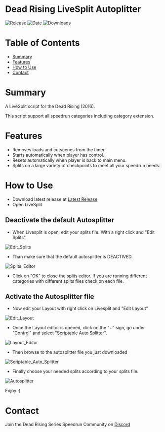 
# Dead Rising LiveSplit Autoplitter
![Release](https://img.shields.io/github/v/release/PNPS-Edge/DeadRising_LiveSplit_Autosplitter?label=current%20release&style=for-the-badge)
![Date](https://img.shields.io/github/release-date/PNPS-Edge/DeadRising_LiveSplit_Autosplitter?style=for-the-badge)
![Downloads](https://img.shields.io/github/downloads/PNPS-Edge/DeadRising_LiveSplit_Autosplitter/total?color=%23007EC6&style=for-the-badge)

# Table of Contents
- [Summary](https://github.com/PNPS-Edge/DeadRising_LiveSplit_Autosplitter#summary)
- [Features](https://github.com/PNPS-Edge/DeadRising_LiveSplit_Autosplitter#features)
- [How to Use](https://github.com/PNPS-Edge/DeadRising_LiveSplit_Autosplitter#how-to-use)
- [Contact](https://github.com/PNPS-Edge/DeadRising_LiveSplit_Autosplitter#contact)


# Summary
A LiveSplit script for the Dead Rising (2016).

This script support all speedrun categories including category extension.

# Features
  - Removes loads and cutscenes from the timer.
  - Starts automatically when player has control.
  - Resets automatically when player is back to main menu.
  - Splits on a large variety of checkpoints to meet all your speedrun needs. 

# How to Use
- Download latest release at [Latest Release](https://github.com/PNPS-Edge/DeadRising_LiveSplit_Autosplitter/releases/latest)
- Open LiveSplit

## Deactivate the default Autosplitter
- When Livesplit is open, edit your splits file. With a right click and "Edit Splits".

![Edit_Splits](https://user-images.githubusercontent.com/42294009/129011086-37fbcb36-379f-4090-92e6-8566ec545787.png)

- Than make sure that the default autosplitter is DEACTIVED.

![Splits_Editor](https://user-images.githubusercontent.com/42294009/129011434-0e23fc9d-c7cc-4c2a-907c-ed588c859607.png)

- Click on "OK" to close the splits editor.
If you are running different categories with different splits files check on each file.

## Activate the Autosplitter file

- Now edit your Layout with right click on Livesplit and "Edit Layout"

![Edit_Layout](https://user-images.githubusercontent.com/42294009/129011751-a0346850-4ee7-41ad-b34a-68e892406df6.png)

- Once the Layout editor is opened, click on the "+" sign, go under "Control" and select "Scriptable Auto Splitter".

![Layout_Editor](https://user-images.githubusercontent.com/42294009/129011792-f79af6e3-c54b-4064-935d-f90bb6d4e659.png)

- Then browse to the autosplitter file you just downloaded

![Scriptable_Auto_Splitter](https://user-images.githubusercontent.com/42294009/129011823-2fe8557d-5eee-4f15-9fbe-22465d0c6b40.png)

- Finally choose your needed splits according to your splits file.

![Autosplitter](https://user-images.githubusercontent.com/42294009/129011878-2657f296-5393-4621-94a9-80a1671a6911.png)

Enjoy ;)

# Contact
Join the Dead Rising Series Speedrun Community on [Discord](https://discord.com/invite/5ac3ZfV)
